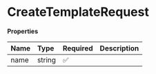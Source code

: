 # CreateTemplateRequest

**Properties**

| Name | Type   | Required | Description |
| :--- | :----- | :------- | :---------- |
| name | string | ✅       |             |
